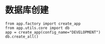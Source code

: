 # 数据库创建
    from app.factory import create_app
    from app.utils.core import db
    app = create_app(config_name="DEVELOPMENT")
    db.create_all()
